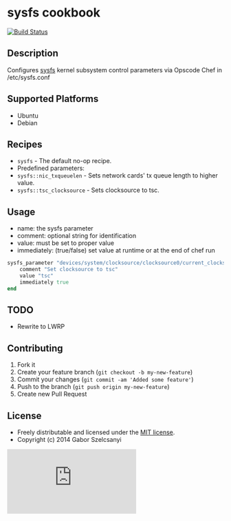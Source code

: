 # sysfs cookbook
[![Build Status](https://travis-ci.org/szelcsanyi/chef-sysfs.svg?branch=master)](https://travis-ci.org/szelcsanyi/chef-sysfs)

## Description

Configures [sysfs](http://en.wikipedia.org/wiki/Sysfs) kernel subsystem control parameters via Opscode Chef in /etc/sysfs.conf

## Supported Platforms

* Ubuntu
* Debian

## Recipes

* `sysfs` - The default no-op recipe.
* Predefined parameters:
* `sysfs::nic_txqueuelen` - Sets network cards' tx queue length to higher value.
* `sysfs::tsc_clocksource` - Sets clocksource to tsc.

## Usage
* name: the sysfs parameter
* comment: optional string for identification
* value: must be set to proper value
* immediately: (true/false) set value at runtime or at the end of chef run

```ruby
sysfs_parameter "devices/system/clocksource/clocksource0/current_clocksource" do
	comment "Set clocksource to tsc"
	value "tsc"
	immediately true
end
```

## TODO

* Rewrite to LWRP

## Contributing

1. Fork it
2. Create your feature branch (`git checkout -b my-new-feature`)
3. Commit your changes (`git commit -am 'Added some feature'`)
4. Push to the branch (`git push origin my-new-feature`)
5. Create new Pull Request

## License

* Freely distributable and licensed under the [MIT license](http://szelcsanyi.mit-license.org/2014/license.html).
* Copyright (c) 2014 Gabor Szelcsanyi

[![image](https://ga-beacon.appspot.com/UA-56493884-1/chef-sysfs/README.md)](https://github.com/szelcsanyi/chef-sysfs)

